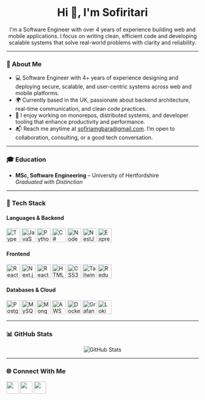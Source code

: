 <h1 align="center">Hi 👋, I'm Sofiritari</h1>

<p align="center">
I'm a Software Engineer with over 4 years of experience building web and mobile applications. I focus on writing clean, efficient code and developing scalable systems that solve real-world problems with clarity and reliability.
</p>

---

### 🚀 About Me

- 💻 Software Engineer with 4+ years of experience designing and deploying secure, scalable, and user-centric systems across web and mobile platforms.
- 🌍 Currently based in the UK, passionate about backend architecture, real-time communication, and clean code practices.
- 🧩 I enjoy working on monorepos, distributed systems, and developer tooling that enhance productivity and performance.
- 📬 Reach me anytime at sofiriamgbara@gmail.com. I’m open to collaboration, consulting, or a good tech conversation.

---

### 🎓 Education

- **MSc, Software Engineering** – University of Hertfordshire  
  *Graduated with Distinction*
---

### 🧰 Tech Stack

#### Languages & Backend
<p align="left">
  <img src="https://raw.githubusercontent.com/danielcranney/readme-generator/main/public/icons/skills/typescript-colored.svg" width="36" height="36" alt="TypeScript" />
  <img src="https://raw.githubusercontent.com/danielcranney/readme-generator/main/public/icons/skills/javascript-colored.svg" width="36" height="36" alt="JavaScript" />
  <img src="https://raw.githubusercontent.com/danielcranney/readme-generator/main/public/icons/skills/python-colored.svg" width="36" height="36" alt="Python" />
  <img src="https://raw.githubusercontent.com/danielcranney/readme-generator/main/public/icons/skills/csharp-colored.svg" width="36" height="36" alt="C#" />
  <img src="https://raw.githubusercontent.com/danielcranney/readme-generator/main/public/icons/skills/nodejs-colored.svg" width="36" height="36" alt="NodeJS" />
  <img src="https://raw.githubusercontent.com/danielcranney/readme-generator/main/public/icons/skills/nestjs-colored.svg" width="36" height="36" alt="NestJS" />
  <img src="https://raw.githubusercontent.com/danielcranney/readme-generator/main/public/icons/skills/express-colored.svg" width="36" height="36" alt="Express" />
</p>

#### Frontend
<p align="left">
  <img src="https://raw.githubusercontent.com/danielcranney/readme-generator/main/public/icons/skills/react-colored.svg" width="36" height="36" alt="React" />
  <img src="https://raw.githubusercontent.com/danielcranney/readme-generator/main/public/icons/skills/nextjs-colored-dark.svg" width="36" height="36" alt="Next.js" />
  <img src="https://reactnative.dev/img/header_logo.svg" width="36" height="36" alt="React Native" />
  <img src="https://raw.githubusercontent.com/danielcranney/readme-generator/main/public/icons/skills/html5-colored.svg" width="36" height="36" alt="HTML5" />
  <img src="https://raw.githubusercontent.com/danielcranney/readme-generator/main/public/icons/skills/css3-colored.svg" width="36" height="36" alt="CSS3" />
  <img src="https://raw.githubusercontent.com/danielcranney/readme-generator/main/public/icons/skills/tailwindcss-colored.svg" width="36" height="36" alt="TailwindCSS" />
  <img src="https://raw.githubusercontent.com/danielcranney/readme-generator/main/public/icons/skills/redux-colored.svg" width="36" height="36" alt="Redux" />
</p>

#### Databases & Cloud
<p align="left">
  <img src="https://raw.githubusercontent.com/danielcranney/readme-generator/main/public/icons/skills/postgresql-colored.svg" width="36" height="36" alt="PostgreSQL" />
  <img src="https://raw.githubusercontent.com/danielcranney/readme-generator/main/public/icons/skills/mysql-colored.svg" width="36" height="36" alt="MySQL" />
  <img src="https://raw.githubusercontent.com/danielcranney/readme-generator/main/public/icons/skills/mongodb-colored.svg" width="36" height="36" alt="MongoDB" />
  <img src="https://raw.githubusercontent.com/danielcranney/readme-generator/main/public/icons/skills/aws-colored.svg" width="36" height="36" alt="AWS" />
  <img src="https://raw.githubusercontent.com/danielcranney/readme-generator/main/public/icons/skills/docker-colored.svg" width="36" height="36" alt="Docker" />
   <img src="https://raw.githubusercontent.com/gilbarbara/logos/main/logos/grafana.svg" width="36" height="36" alt="Grafana" />
  <img src="https://raw.githubusercontent.com/gilbarbara/logos/main/logos/loki.svg" width="36" height="36" alt="Loki" />
</p>

---

### 📊 GitHub Stats

<p align="center">
  <img src="https://github-readme-stats.vercel.app/api?username=swissjake&show_icons=true&theme=radical" alt="GitHub Stats" />
</p>

---

### 🌐 Connect With Me

<p align="left">
  <a href="https://github.com/swissjake" target="_blank"><img src="https://raw.githubusercontent.com/danielcranney/readme-generator/main/public/icons/socials/github-dark.svg" width="32" height="32" /></a>
  <a href="https://www.linkedin.com/in/sofiritari-amgbara-0b5365162" target="_blank"><img src="https://raw.githubusercontent.com/danielcranney/readme-generator/main/public/icons/socials/linkedin.svg" width="32" height="32" /></a>
  <a href="https://twitter.com/swissjake001" target="_blank"><img src="https://raw.githubusercontent.com/danielcranney/readme-generator/main/public/icons/socials/twitter.svg" width="32" height="32" /></a>
</p>

